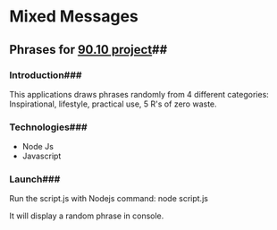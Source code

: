 # Mixed Messages #
## Phrases for [90.10 project](https://www.9010project.com)##

### Introduction###
This applications draws phrases randomly from 4 different categories:
Inspirational, lifestyle, practical use, 5 R's of zero waste.

### Technologies###
+ Node Js
+ Javascript

### Launch###
Run the script.js with Nodejs
command: node script.js

It will display a random phrase in console.

